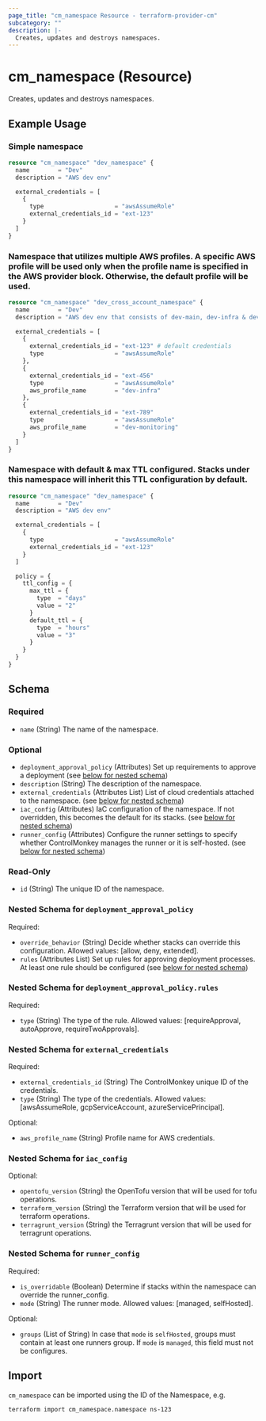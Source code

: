 ```yaml
---
page_title: "cm_namespace Resource - terraform-provider-cm"
subcategory: ""
description: |-
  Creates, updates and destroys namespaces.
---
```


# cm_namespace (Resource)

Creates, updates and destroys namespaces.

## Example Usage

### Simple namespace
```terraform
resource "cm_namespace" "dev_namespace" {
  name        = "Dev"
  description = "AWS dev env"

  external_credentials = [
    {
      type                    = "awsAssumeRole"
      external_credentials_id = "ext-123"
    }
  ]
}
```

### Namespace that utilizes multiple AWS profiles. A specific AWS profile will be used only when the profile name is specified in the AWS provider block. Otherwise, the default profile will be used.
```terraform
resource "cm_namespace" "dev_cross_account_namespace" {
  name        = "Dev"
  description = "AWS dev env that consists of dev-main, dev-infra & dev-monitoring AWS accounts"

  external_credentials = [
    {
      external_credentials_id = "ext-123" # default credentials
      type                    = "awsAssumeRole"
    },
    {
      external_credentials_id = "ext-456"
      type                    = "awsAssumeRole"
      aws_profile_name        = "dev-infra"
    },
    {
      external_credentials_id = "ext-789"
      type                    = "awsAssumeRole"
      aws_profile_name        = "dev-monitoring"
    }
  ]
}
```

### Namespace with default & max TTL configured. Stacks under this namespace will inherit this TTL configuration by default.
```terraform
resource "cm_namespace" "dev_namespace" {
  name        = "Dev"
  description = "AWS dev env"

  external_credentials = [
    {
      type                    = "awsAssumeRole"
      external_credentials_id = "ext-123"
    }
  ]

  policy = {
    ttl_config = {
      max_ttl = {
        type  = "days"
        value = "2"
      }
      default_ttl = {
        type  = "hours"
        value = "3"
      }
    }
  }
}
```


<!-- schema generated by tfplugindocs -->
## Schema

### Required

- `name` (String) The name of the namespace.

### Optional

- `deployment_approval_policy` (Attributes) Set up requirements to approve a deployment (see [below for nested schema](#nestedatt--deployment_approval_policy))
- `description` (String) The description of the namespace.
- `external_credentials` (Attributes List) List of cloud credentials attached to the namespace. (see [below for nested schema](#nestedatt--external_credentials))
- `iac_config` (Attributes) IaC configuration of the namespace. If not overridden, this becomes the default for its stacks. (see [below for nested schema](#nestedatt--iac_config))
- `runner_config` (Attributes) Configure the runner settings to specify whether ControlMonkey manages the runner or it is self-hosted. (see [below for nested schema](#nestedatt--runner_config))

### Read-Only

- `id` (String) The unique ID of the namespace.

<a id="nestedatt--deployment_approval_policy"></a>
### Nested Schema for `deployment_approval_policy`

Required:

- `override_behavior` (String) Decide whether stacks can override this configuration. Allowed values: [allow, deny, extended].
- `rules` (Attributes List) Set up rules for approving deployment processes. At least one rule should be configured (see [below for nested schema](#nestedatt--deployment_approval_policy--rules))

<a id="nestedatt--deployment_approval_policy--rules"></a>
### Nested Schema for `deployment_approval_policy.rules`

Required:

- `type` (String) The type of the rule. Allowed values: [requireApproval, autoApprove, requireTwoApprovals].



<a id="nestedatt--external_credentials"></a>
### Nested Schema for `external_credentials`

Required:

- `external_credentials_id` (String) The ControlMonkey unique ID of the credentials.
- `type` (String) The type of the credentials. Allowed values: [awsAssumeRole, gcpServiceAccount, azureServicePrincipal].

Optional:

- `aws_profile_name` (String) Profile name for AWS credentials.


<a id="nestedatt--iac_config"></a>
### Nested Schema for `iac_config`

Optional:

- `opentofu_version` (String) the OpenTofu version that will be used for tofu operations.
- `terraform_version` (String) the Terraform version that will be used for terraform operations.
- `terragrunt_version` (String) the Terragrunt version that will be used for terragrunt operations.


<a id="nestedatt--runner_config"></a>
### Nested Schema for `runner_config`

Required:

- `is_overridable` (Boolean) Determine if stacks within the namespace can override the runner_config.
- `mode` (String) The runner mode. Allowed values: [managed, selfHosted].

Optional:

- `groups` (List of String) In case that `mode` is `selfHosted`, groups must contain at least one runners group. If `mode` is `managed`, this field must not be configures.

## Import

`cm_namespace` can be imported using the ID of the Namespace, e.g.

```shell
terraform import cm_namespace.namespace ns-123
```